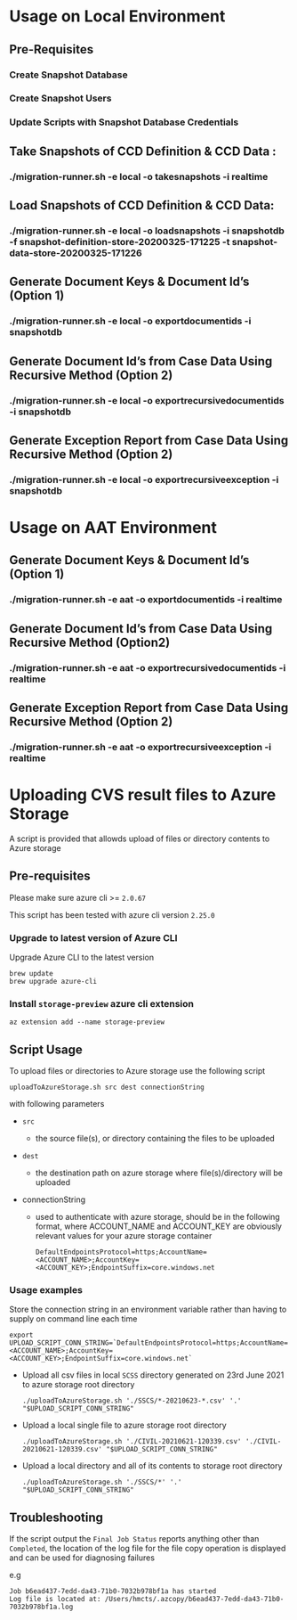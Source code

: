  
 # Usage on Local Environment
 
 ## Pre-Requisites
 ###    Create Snapshot Database
 ###    Create Snapshot Users 
 ###    Update Scripts with Snapshot Database Credentials
 
 ## Take Snapshots of CCD Definition & CCD Data : 
 ### ./migration-runner.sh -e local -o takesnapshots -i realtime
 
 ## Load Snapshots of CCD Definition & CCD Data: 
 ### ./migration-runner.sh -e local -o loadsnapshots -i snapshotdb -f snapshot-definition-store-20200325-171225 -t snapshot-data-store-20200325-171226
 
 ## Generate Document Keys & Document Id’s (Option 1)
 ### ./migration-runner.sh -e local -o exportdocumentids -i snapshotdb
 
 ## Generate Document Id’s from Case Data Using Recursive Method (Option 2)
 ### ./migration-runner.sh -e local -o exportrecursivedocumentids -i snapshotdb
 
 ## Generate Exception Report from Case Data Using Recursive Method (Option 2)
 ### ./migration-runner.sh -e local -o exportrecursiveexception -i snapshotdb
 

# Usage on AAT Environment

## Generate Document Keys & Document Id’s (Option 1)
### ./migration-runner.sh -e aat -o exportdocumentids -i realtime

## Generate Document Id’s from Case Data Using Recursive Method (Option2)
### ./migration-runner.sh -e aat -o exportrecursivedocumentids -i realtime

## Generate Exception Report from Case Data Using Recursive Method (Option 2)
### ./migration-runner.sh -e aat -o exportrecursiveexception -i realtime


# Uploading CVS result files to Azure Storage

A script is provided that allowds upload of files or directory contents to Azure storage

## Pre-requisites

Please make sure azure cli >= `2.0.67`

This script has been tested with azure cli version `2.25.0`

### Upgrade to latest version of Azure CLI
Upgrade Azure CLI to the latest version

```
brew update
brew upgrade azure-cli
```

### Install `storage-preview` azure cli extension

`az extension add --name storage-preview`

## Script Usage

To upload files or directories to Azure storage use the following script 

`uploadToAzureStorage.sh src dest connectionString`

with following parameters

- `src`
    - the source file(s), or directory containing the files to be uploaded

- `dest`
    - the destination path on azure storage where file(s)/directory will be uploaded

- connectionString
    - used to authenticate with azure storage, should be in the following format, where ACCOUNT_NAME and ACCOUNT_KEY
    are obviously relevant values for your azure storage container
        
        `DefaultEndpointsProtocol=https;AccountName=<ACCOUNT_NAME>;AccountKey=<ACCOUNT_KEY>;EndpointSuffix=core.windows.net`
    
### Usage examples

Store the connection string in an environment variable rather than having to supply on command line each time

```
export UPLOAD_SCRIPT_CONN_STRING=`DefaultEndpointsProtocol=https;AccountName=<ACCOUNT_NAME>;AccountKey=<ACCOUNT_KEY>;EndpointSuffix=core.windows.net`
```

- Upload all csv files in local `SCSS` directory generated on 23rd June 2021 to azure storage root directory

    `./uploadToAzureStorage.sh './SSCS/*-20210623-*.csv' '.' "$UPLOAD_SCRIPT_CONN_STRING"`

- Upload a local single file to azure storage root directory
    
    `./uploadToAzureStorage.sh './CIVIL-20210621-120339.csv' './CIVIL-20210621-120339.csv' "$UPLOAD_SCRIPT_CONN_STRING"`

- Upload a local directory and all of its contents to storage root directory

    `./uploadToAzureStorage.sh './SSCS/*' '.' "$UPLOAD_SCRIPT_CONN_STRING"`
    
## Troubleshooting

If the script output the `Final Job Status` reports anything other than `Completed`, the location of the log file for 
the file copy operation is displayed and can be used for diagnosing failures

e.g
```
Job b6ead437-7edd-da43-71b0-7032b978bf1a has started
Log file is located at: /Users/hmcts/.azcopy/b6ead437-7edd-da43-71b0-7032b978bf1a.log
```


